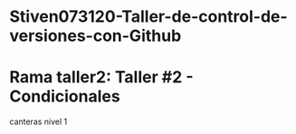 # Stiven073120-Taller-de-control-de-versiones-con-Github

# Rama taller2: Taller #2 - Condicionales

canteras nivel 1
